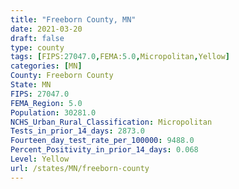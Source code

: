 ```yaml
---
title: "Freeborn County, MN"
date: 2021-03-20
draft: false
type: county
tags: [FIPS:27047.0,FEMA:5.0,Micropolitan,Yellow]
categories: [MN]
County: Freeborn County
State: MN
FIPS: 27047.0
FEMA_Region: 5.0
Population: 30281.0
NCHS_Urban_Rural_Classification: Micropolitan
Tests_in_prior_14_days: 2873.0
Fourteen_day_test_rate_per_100000: 9488.0
Percent_Positivity_in_prior_14_days: 0.068
Level: Yellow
url: /states/MN/freeborn-county
---
```



